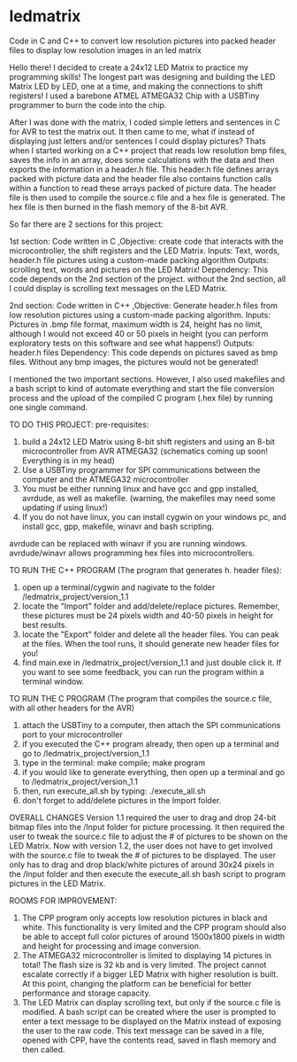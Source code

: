# ledmatrix
Code in C and C++ to convert low resolution pictures into packed header files to display low resolution images in an led matrix

Hello there! I decided to create a 24x12 LED Matrix to practice my programming skills! The longest part was designing and building the LED Matrix LED by LED, one at a time, and making the connections to shift registers! I used a barebone ATMEL ATMEGA32 Chip with a USBTiny programmer to burn the code into the chip.

After I was done with the matrix, I coded simple letters and sentences in C for AVR to test the matrix out. It then came to me, what if instead of displaying just letters and/or sentences I could display pictures? Thats when I started working on a C++ project that reads low resolution bmp files, saves the info in an array, does some calculations with the data and then exports the information in a header.h file. This header.h file defines arrays packed with picture data and the header file also contains function calls within a function to read these arrays packed of picture data. The header file is then used to compile the source.c file and a hex file is generated. The hex file is then burned in the flash memory of the 8-bit AVR.

So far there are 2 sections for this project:

1st section: Code written in C
,Objective: create code that interacts with the microcontroller, the shift registers and the LED Matrix.
Inputs: Text, words, header.h file pictures using a custom-made packing algorithm
Outputs: scrolling text, words and pictures on the LED Matrix!
Dependency: This code depends on the 2nd section of the project. without the 2nd section, all I could display is scrolling text messages on the LED Matrix.

2nd section: Code written in C++
,Objective: Generate header.h files from low resolution pictures using a custom-made packing algorithm.
Inputs: Pictures in .bmp file format, maximum width is 24, height has no limit, although I would not exceed 40 or 50 pixels in height (you can perform exploratory tests on this software and see what happens!)
Outputs: header.h files
Dependency: This code depends on pictures saved as bmp files. Without any bmp images, the pictures would not be generated!

I mentioned the two important sections. However, I also used makefiles and a bash script to kind of automate everything and start the file conversion process and the upload of the compiled C program (.hex file) by running one single command.

TO DO THIS PROJECT:
pre-requisites:
1) build a 24x12 LED Matrix using 8-bit shift registers and using an 8-bit microcontroller from AVR ATMEGA32 (schematics coming up soon! Everything is in my head)
2) Use a USBTiny programmer for SPI communications between the computer and the ATMEGA32 microcontroller
3) You must be either running linux and have gcc and gpp installed, avrdude, as well as makefile. (warning, the makefiles may need some updating if using linux!)
4) If you do not have linux, you can install cygwin on your windows pc, and install gcc, gpp, makefile, winavr and bash scripting.

avrdude can be replaced with winavr if you are running windows. avrdude/winavr allows programming hex files into microcontrollers.

TO RUN THE C++ PROGRAM (The program that generates h. header files):
1) open up a terminal/cygwin and nagivate to the folder /ledmatrix_project/version_1.1
2) locate the "Import" folder and add/delete/replace pictures. Remember, these pictures must be 24 pixels width and 40-50 pixels in height for best results.
3) locate the "Export" folder and delete all the header files. You can peak at the files. When the tool runs, it should generate new header files for you!
4) find main.exe in /ledmatrix_project/version_1.1 and just double click it. If you want to see some feedback, you can run the program within a terminal window.

TO RUN THE C PROGRAM (The program that compiles the source.c file, with all other headers for the AVR)
1) attach the USBTiny to a computer, then attach the SPI communications port to your microcontroller
2) if you executed the C++ program already, then open up a terminal and go to /ledmatrix_project/version_1.1
3) type in the terminal: make compile; make program
4) if you would like to generate everything, then open up a terminal and go to /ledmatrix_project/version_1.1
5) then, run execute_all.sh by typing: ./execute_all.sh
6) don't forget to add/delete pictures in the Import folder.

OVERALL CHANGES
Version 1.1 required the user to drag and drop 24-bit bitmap files into the /Input folder for picture processing. It then required the user to tweak the source.c file to adjust the # of pictures to be shown on the LED Matrix.
Now with version 1.2, the user does not have to get involved with the source.c file to tweak the # of pictures to be displayed. The user only has to drag and drop black/white pictures of around 30x24 pixels in the /Input folder and then execute the execute_all.sh bash script to program pictures in the LED Matrix.

ROOMS FOR IMPROVEMENT:
1)	The CPP program only accepts low resolution pictures in black and white. This functionality is very limited and the CPP program should also be able to accept full color pictures of around 1500x1800 pixels in width and height for processing and image conversion.
2)	The ATMEGA32 microcontroller is limited to displaying 14 pictures in total! The flash size is 32 kb and is very limited. The project cannot escalate correctly if a bigger LED Matrix with higher resolution is built. At this point, changing the platform can be beneficial for better performance and storage capacity.
3)	The LED Matrix can display scrolling text, but only if the source.c file is modified. A bash script can be created where the user is prompted to enter a text message to be displayed on the Matrix instead of exposing the user to the raw code. This text message can be saved in a file, opened with CPP, have the contents read, saved in flash memory and then called.


